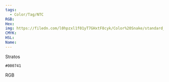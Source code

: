 ```yaml
---
tags:
  - Color/Tag/NTC
RGB:
Hex:
img: https://filedn.com/l0hpzxl1f01yT7GHxtF8cyk/Color%20Snake/standard_csv_to_svg/%23/000741.svg
CMYK:
HSL:
Name:
---
```

Stratos
```palette
#000741
```
RGB
